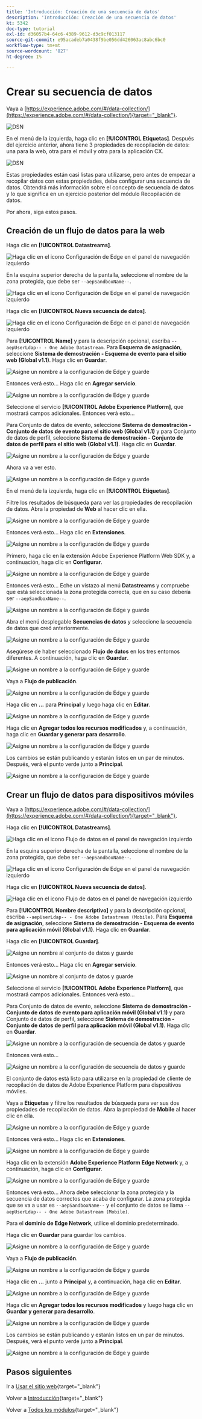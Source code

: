 ```yaml
---
title: 'Introducción: Creación de una secuencia de datos'
description: 'Introducción: Creación de una secuencia de datos'
kt: 5342
doc-type: tutorial
exl-id: d36057b4-64c6-4389-9612-d3c9cf013117
source-git-commit: e95acadeb7a0438f9be056dd426063ac8abc6bc0
workflow-type: tm+mt
source-wordcount: '827'
ht-degree: 1%

---
```


# Crear su secuencia de datos

Vaya a [https://experience.adobe.com/#/data-collection/](https://experience.adobe.com/#/data-collection/){target="_blank"}.

![DSN](./images/launchprop.png)

En el menú de la izquierda, haga clic en **[!UICONTROL Etiquetas]**. Después del ejercicio anterior, ahora tiene 3 propiedades de recopilación de datos: una para la web, otra para el móvil y otra para la aplicación CX.

![DSN](./images/launchprop1.png)

Estas propiedades están casi listas para utilizarse, pero antes de empezar a recopilar datos con estas propiedades, debe configurar una secuencia de datos. Obtendrá más información sobre el concepto de secuencia de datos y lo que significa en un ejercicio posterior del módulo Recopilación de datos.

Por ahora, siga estos pasos.

## Creación de un flujo de datos para la web

Haga clic en **[!UICONTROL Datastreams]**.

![Haga clic en el icono Configuración de Edge en el panel de navegación izquierdo](./images/edgeconfig1a.png)

En la esquina superior derecha de la pantalla, seleccione el nombre de la zona protegida, que debe ser `--aepSandboxName--`.

![Haga clic en el icono Configuración de Edge en el panel de navegación izquierdo](./images/edgeconfig1b.png)

Haga clic en **[!UICONTROL Nueva secuencia de datos]**.

![Haga clic en el icono Configuración de Edge en el panel de navegación izquierdo](./images/edgeconfig1.png)

Para **[!UICONTROL Name]** y para la descripción opcional, escriba `--aepUserLdap-- - One Adobe Datastream`. Para **Esquema de asignación**, seleccione **Sistema de demostración - Esquema de evento para el sitio web (Global v1.1)**. Haga clic en **Guardar**.

![Asigne un nombre a la configuración de Edge y guarde](./images/edgeconfig2.png)

Entonces verá esto... Haga clic en **Agregar servicio**.

![Asigne un nombre a la configuración de Edge y guarde](./images/edgeconfig3.png)

Seleccione el servicio **[!UICONTROL Adobe Experience Platform]**, que mostrará campos adicionales. Entonces verá esto...

Para Conjunto de datos de evento, seleccione **Sistema de demostración - Conjunto de datos de evento para el sitio web (Global v1.1)** y para Conjunto de datos de perfil, seleccione **Sistema de demostración - Conjunto de datos de perfil para el sitio web (Global v1.1)**. Haga clic en **Guardar**.

![Asigne un nombre a la configuración de Edge y guarde](./images/edgeconfig4.png)

Ahora va a ver esto.

![Asigne un nombre a la configuración de Edge y guarde](./images/edgeconfig5.png)

En el menú de la izquierda, haga clic en **[!UICONTROL Etiquetas]**.

Filtre los resultados de búsqueda para ver las propiedades de recopilación de datos. Abra la propiedad de **Web** al hacer clic en ella.

![Asigne un nombre a la configuración de Edge y guarde](./images/edgeconfig10a.png)

Entonces verá esto... Haga clic en **Extensiones**.

![Asigne un nombre a la configuración de Edge y guarde](./images/edgeconfig11.png)

Primero, haga clic en la extensión Adobe Experience Platform Web SDK y, a continuación, haga clic en **Configurar**.

![Asigne un nombre a la configuración de Edge y guarde](./images/edgeconfig12.png)

Entonces verá esto... Eche un vistazo al menú **Datastreams** y compruebe que está seleccionada la zona protegida correcta, que en su caso debería ser `--aepSandboxName--`.

![Asigne un nombre a la configuración de Edge y guarde](./images/edgeconfig12a.png)

Abra el menú desplegable **Secuencias de datos** y seleccione la secuencia de datos que creó anteriormente.

![Asigne un nombre a la configuración de Edge y guarde](./images/edgeconfig13.png)

Asegúrese de haber seleccionado **Flujo de datos** en los tres entornos diferentes. A continuación, haga clic en **Guardar**.

![Asigne un nombre a la configuración de Edge y guarde](./images/edgeconfig14.png)

Vaya a **Flujo de publicación**.

![Asigne un nombre a la configuración de Edge y guarde](./images/edgeconfig15.png)

Haga clic en **...** para **Principal** y luego haga clic en **Editar**.

![Asigne un nombre a la configuración de Edge y guarde](./images/edgeconfig16.png)

Haga clic en **Agregar todos los recursos modificados** y, a continuación, haga clic en **Guardar y generar para desarrollo**.

![Asigne un nombre a la configuración de Edge y guarde](./images/edgeconfig17.png)

Los cambios se están publicando y estarán listos en un par de minutos. Después, verá el punto verde junto a **Principal**.

![Asigne un nombre a la configuración de Edge y guarde](./images/edgeconfig17a.png)

## Crear un flujo de datos para dispositivos móviles

Vaya a [https://experience.adobe.com/#/data-collection/](https://experience.adobe.com/#/data-collection/){target="_blank"}.

Haga clic en **[!UICONTROL Datastreams]**.

![Haga clic en el icono Flujo de datos en el panel de navegación izquierdo](./images/edgeconfig1a.png)

En la esquina superior derecha de la pantalla, seleccione el nombre de la zona protegida, que debe ser `--aepSandboxName--`.

![Haga clic en el icono Configuración de Edge en el panel de navegación izquierdo](./images/edgeconfig1b.png)

Haga clic en **[!UICONTROL Nueva secuencia de datos]**.

![Haga clic en el icono Flujo de datos en el panel de navegación izquierdo](./images/edgeconfig1.png)

Para **[!UICONTROL Nombre descriptivo]** y para la descripción opcional, escriba `--aepUserLdap-- - One Adobe Datastream (Mobile)`. Para **Esquema de asignación**, seleccione **Sistema de demostración - Esquema de evento para aplicación móvil (Global v1.1)**. Haga clic en **Guardar**.

Haga clic en **[!UICONTROL Guardar]**.

![Asigne un nombre al conjunto de datos y guarde](./images/edgeconfig2m.png)

Entonces verá esto... Haga clic en **Agregar servicio**.

![Asigne un nombre al conjunto de datos y guarde](./images/edgeconfig3m.png)

Seleccione el servicio **[!UICONTROL Adobe Experience Platform]**, que mostrará campos adicionales. Entonces verá esto...

Para Conjunto de datos de evento, seleccione **Sistema de demostración - Conjunto de datos de evento para aplicación móvil (Global v1.1)** y para Conjunto de datos de perfil, seleccione **Sistema de demostración - Conjunto de datos de perfil para aplicación móvil (Global v1.1)**. Haga clic en **Guardar**.

![Asigne un nombre a la configuración de secuencia de datos y guarde](./images/edgeconfig4m.png)

Entonces verá esto...

![Asigne un nombre a la configuración de secuencia de datos y guarde](./images/edgeconfig5m.png)

El conjunto de datos está listo para utilizarse en la propiedad de cliente de recopilación de datos de Adobe Experience Platform para dispositivos móviles.

Vaya a **Etiquetas** y filtre los resultados de búsqueda para ver sus dos propiedades de recopilación de datos. Abra la propiedad de **Mobile** al hacer clic en ella.

![Asigne un nombre a la configuración de Edge y guarde](./images/edgeconfig10am.png)

Entonces verá esto... Haga clic en **Extensiones**.

![Asigne un nombre a la configuración de Edge y guarde](./images/edgeconfig11m.png)

Haga clic en la extensión **Adobe Experience Platform Edge Network** y, a continuación, haga clic en **Configurar**.

![Asigne un nombre a la configuración de Edge y guarde](./images/edgeconfig12m.png)

Entonces verá esto... Ahora debe seleccionar la zona protegida y la secuencia de datos correctos que acaba de configurar. La zona protegida que se va a usar es `--aepSandboxName--` y el conjunto de datos se llama `--aepUserLdap-- - One Adobe Datastream (Mobile)`.

Para el **dominio de Edge Network**, utilice el dominio predeterminado.

Haga clic en **Guardar** para guardar los cambios.

![Asigne un nombre a la configuración de Edge y guarde](./images/edgeconfig13m.png)

Vaya a **Flujo de publicación**.

![Asigne un nombre a la configuración de Edge y guarde](./images/edgeconfig15m.png)

Haga clic en **...** junto a **Principal** y, a continuación, haga clic en **Editar**.

![Asigne un nombre a la configuración de Edge y guarde](./images/edgeconfig16m.png)

Haga clic en **Agregar todos los recursos modificados** y luego haga clic en **Guardar y generar para desarrollo**.

![Asigne un nombre a la configuración de Edge y guarde](./images/edgeconfig17m.png)

Los cambios se están publicando y estarán listos en un par de minutos. Después, verá el punto verde junto a **Principal**.

![Asigne un nombre a la configuración de Edge y guarde](./images/edgeconfig17ma.png)

## Pasos siguientes

Ir a [Usar el sitio web](./ex4.md){target="_blank"}

Volver a [Introducción](./getting-started.md){target="_blank"}

Volver a [Todos los módulos](./../../../overview.md){target="_blank"}